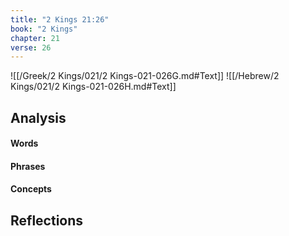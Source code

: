 ```yaml
---
title: "2 Kings 21:26"
book: "2 Kings"
chapter: 21
verse: 26
---
```

![[/Greek/2 Kings/021/2 Kings-021-026G.md#Text]]
![[/Hebrew/2 Kings/021/2 Kings-021-026H.md#Text]]

## Analysis

#### Words

#### Phrases

#### Concepts

## Reflections
